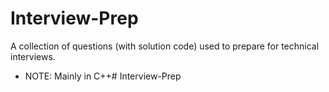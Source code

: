 # Interview-Prep
A collection of questions (with solution code) used to prepare for technical interviews.
- NOTE: Mainly in C++# Interview-Prep
